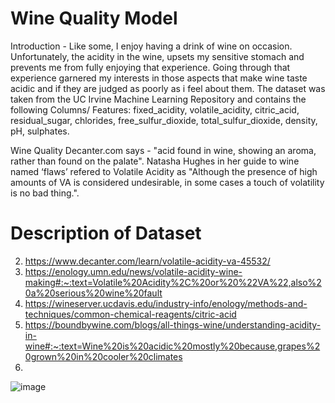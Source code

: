 # Wine Quality Model
Introduction - Like some, I enjoy having a drink of wine on occasion. Unfortunately, the acidity in the wine, upsets my sensitive stomach and prevents me from fully enjoying that experience. Going through that experience garnered my interests in those aspects that make wine taste acidic and if they are judged as poorly as i feel about them. The dataset was taken from the UC Irvine Machine Learning Repository and contains the following Columns/ Features: fixed_acidity, volatile_acidity, citric_acid, residual_sugar, chlorides, free_sulfur_dioxide, total_sulfur_dioxide, density, pH, sulphates.

Wine Quality Decanter.com says - "acid found in wine, showing an aroma, rather than found on the palate".  Natasha Hughes in her guide to wine named ‘flaws’ refered to Volatile Acidity as "Although the presence of high amounts of VA is considered undesirable, in some cases a touch of volatility is no bad thing.".

# Description of Dataset
2) https://www.decanter.com/learn/volatile-acidity-va-45532/
3) https://enology.umn.edu/news/volatile-acidity-wine-making#:~:text=Volatile%20Acidity%2C%20or%20%22VA%22,also%20a%20serious%20wine%20fault
4) https://wineserver.ucdavis.edu/industry-info/enology/methods-and-techniques/common-chemical-reagents/citric-acid
5) https://boundbywine.com/blogs/all-things-wine/understanding-acidity-in-wine#:~:text=Wine%20is%20acidic%20mostly%20because,grapes%20grown%20in%20cooler%20climates
6) 

![image](https://github.com/0Chisom0/Wine-Quality-Model/assets/122185866/48a46012-1d56-4f8e-835b-bed771247678)
